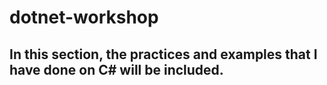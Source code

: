 # dotnet-workshop
## In this section, the practices and examples that I have done on C# will be included.
